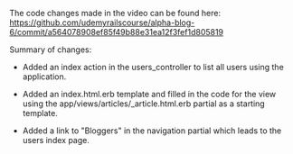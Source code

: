 The code changes made in the video can be found here: https://github.com/udemyrailscourse/alpha-blog-6/commit/a564078908ef85f49b88e31ea12f3fef1d805819

Summary of changes:

- Added an index action in the users_controller to list all users using the application.

- Added an index.html.erb template and filled in the code for the view using the app/views/articles/_article.html.erb partial as a starting template.

- Added a link to "Bloggers" in the navigation partial which leads to the users index page.